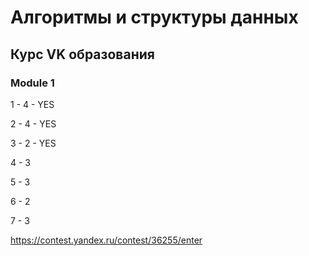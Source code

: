 # Алгоритмы и структуры данных

## Курс VK образования

### Module 1

1 - 4 - YES

2 - 4 - YES

3 - 2 - YES

4 - 3

5 - 3 

6 - 2

7 - 3

https://contest.yandex.ru/contest/36255/enter